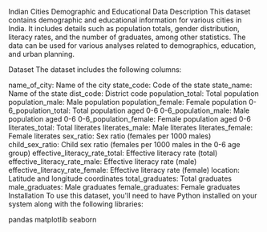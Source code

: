 Indian Cities Demographic and Educational Data
Description
This dataset contains demographic and educational information for various cities in India. It includes details such as population totals, gender distribution, literacy rates, and the number of graduates, among other statistics. The data can be used for various analyses related to demographics, education, and urban planning.

Dataset
The dataset includes the following columns:

name_of_city: Name of the city
state_code: Code of the state
state_name: Name of the state
dist_code: District code
population_total: Total population
population_male: Male population
population_female: Female population
0-6_population_total: Total population aged 0-6
0-6_population_male: Male population aged 0-6
0-6_population_female: Female population aged 0-6
literates_total: Total literates
literates_male: Male literates
literates_female: Female literates
sex_ratio: Sex ratio (females per 1000 males)
child_sex_ratio: Child sex ratio (females per 1000 males in the 0-6 age group)
effective_literacy_rate_total: Effective literacy rate (total)
effective_literacy_rate_male: Effective literacy rate (male)
effective_literacy_rate_female: Effective literacy rate (female)
location: Latitude and longitude coordinates
total_graduates: Total graduates
male_graduates: Male graduates
female_graduates: Female graduates
Installation
To use this dataset, you'll need to have Python installed on your system along with the following libraries:

pandas
matplotlib
seaborn
